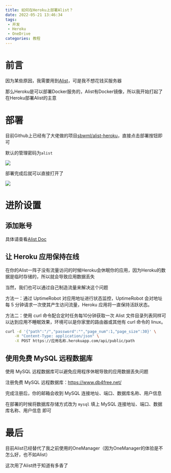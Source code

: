```yaml
---
title: 如何在Heroku上部署Alist？
date: 2022-05-21 13:46:34
tags: 
 - 开发
 - Heroku
 - OneDrive
categories: 教程
---
```


# 前言

因为某些原因，我需要用到[Alist](https://github.com/Xhofe/alist)，可是我不想花钱买服务器

那么Heroku是可以部署Docker服务的，Alist有Docker镜像，所以我开始打起了在Heroku部署Alist的主意

# 部署

目前Github上已经有了大佬做的项目[sbwml/alist-heroku](https://github.com/sbwml/alist-heroku)，直接点击部署按钮即可

默认的管理密码为`alist`

![](https://pic.lanta.cyou/img/2022-05-21_14-22.png)

部署完成后就可以直接打开了

![](https://pic.lanta.cyou/img/2022-05-21_14-23.png)

# 进阶设置

## 添加账号

具体请查看[Alist Doc](https://alist-doc.nn.ci/docs/intro)

## 让 Heroku 应用保持在线

在你的Alist一阵子没有流量访问的时候Heroku会休眠你的应用，因为Heroku的数据是临时存储的，所以就会导致应用数据丢失

当然，我们也可以通过自己制造流量来解决这个问题

方法一：通过 UptimeRobot 对应用地址进行状态监控，UptimeRobot 会对地址每 5 分钟请求一次使其产生访问流量，Heroku 应用将一直保持活跃状态。

方法二：使用 curl 命令配合定时任务每10分钟获取一次 Alist 文件目录列表同样可以达到应用不睡眠效果，环境可以是你家里的路由器或其他有 curl 命令的 linux。

```bash
curl -d '{"path":"/","password":"","page_num":1,"page_size":30}' \
    -H "Content-Type: application/json" \
    -X POST https://应用名称.herokuapp.com/api/public/path
```

## 使用免费 MySQL 远程数据库

使用 MySQL 远程数据库可以避免应用程序休眠导致的应用数据丢失问题

注册免费 MySQL 远程数据库：https://www.db4free.net/

完成注册后，你的邮箱会收到 MySQL 连接地址、端口、数据库名称、用户信息

在部署的时候将数据库存储方式改为 `mysql` 填上 MySQL 连接地址、端口、数据库名称、用户信息 即可

# 最后

目前Alist已经替代了我之前使用的OneManager（因为OneManager的体验是不怎么好，也不如Alist）

这次用了Alist终于知道有多香了
